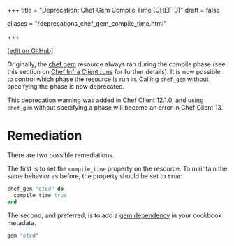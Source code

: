 +++
title = "Deprecation: Chef Gem Compile Time (CHEF-3)"
draft = false

aliases = "/deprecations_chef_gem_compile_time.html"


  
    
    
    
    
+++    

[\[edit on GitHub\]](https://github.com/chef/chef-web-docs/blob/master/content/deprecations_chef_gem_compile_time.md)

<meta name="robots" content="noindex">

Originally, the [chef gem](/resource_chef_gem/) resource always ran
during the <span class="title-ref">compile</span> phase (see this
section on [Chef Infra Client
runs](/chef_client_overview.html#the-chef-client-run) for further
details). It is now possible to control which phase the resource is run
in. Calling `chef_gem` without specifying the phase is now deprecated.

This deprecation warning was added in Chef Client 12.1.0, and using
`chef_gem` without specifying a phase will become an error in Chef
Client 13.

Remediation
===========

There are two possible remediations.

The first is to set the `compile_time` property on the resource. To
maintain the same behavior as before, the property should be set to
`true`:

``` ruby
chef_gem "etcd" do
  compile_time true
end
```

The second, and preferred, is to add a [gem
dependency](/config_rb_metadata/) in your cookbook metadata.

``` ruby
gem "etcd"
```

